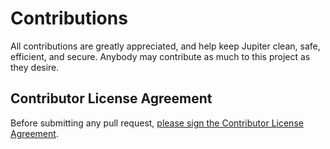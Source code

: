 <h1>Contributions</h1>
All contributions are greatly appreciated, and help keep Jupiter clean, safe, efficient, and secure. Anybody may contribute as much to this project as they desire.

<h2>Contributor License Agreement</h2>
Before submitting any pull request, <a href="https://www.clahub.com/agreements/JustinAJ/Jupiter">please sign the Contributor License Agreement</a>.
